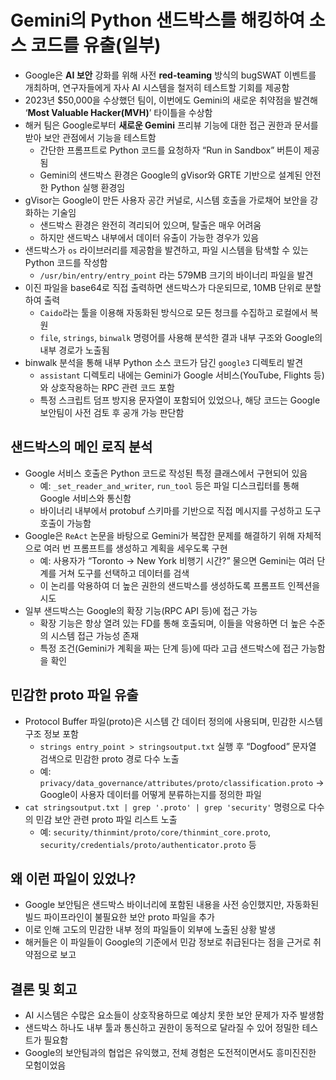 # Gemini의 Python 샌드박스를 해킹하여 소스 코드를 유출(일부)


* Google은 **AI 보안** 강화를 위해 사전 **red-teaming** 방식의 bugSWAT 이벤트를 개최하며, 연구자들에게 자사 AI 시스템을 철저히 테스트할 기회를 제공함
* 2023년 $50,000을 수상했던 팀이, 이번에도 Gemini의 새로운 취약점을 발견해 ‘**Most Valuable Hacker(MVH)**’ 타이틀을 수상함
* 해커 팀은 Google로부터 **새로운 Gemini** 프리뷰 기능에 대한 접근 권한과 문서를 받아 보안 관점에서 기능을 테스트함
  + 간단한 프롬프트로 Python 코드를 요청하자 “Run in Sandbox” 버튼이 제공됨
  + Gemini의 샌드박스 환경은 Google의 gVisor와 GRTE 기반으로 설계된 안전한 Python 실행 환경임
* gVisor는 Google이 만든 사용자 공간 커널로, 시스템 호출을 가로채어 보안을 강화하는 기술임
  + 샌드박스 환경은 완전히 격리되어 있으며, 탈출은 매우 어려움
  + 하지만 샌드박스 내부에서 데이터 유출이 가능한 경우가 있음
* 샌드박스가 `os` 라이브러리를 제공함을 발견하고, 파일 시스템을 탐색할 수 있는 Python 코드를 작성함
  + `/usr/bin/entry/entry_point` 라는 579MB 크기의 바이너리 파일을 발견
* 이진 파일을 base64로 직접 출력하면 샌드박스가 다운되므로, 10MB 단위로 분할하여 출력
  + `Caido`라는 툴을 이용해 자동화된 방식으로 모든 청크를 수집하고 로컬에서 복원
  + `file`, `strings`, `binwalk` 명령어를 사용해 분석한 결과 내부 구조와 Google의 내부 경로가 노출됨
* binwalk 분석을 통해 내부 Python 소스 코드가 담긴 `google3` 디렉토리 발견
  + `assistant` 디렉토리 내에는 Gemini가 Google 서비스(YouTube, Flights 등)와 상호작용하는 RPC 관련 코드 포함
  + 특정 스크립트 덤프 방지용 문자열이 포함되어 있었으나, 해당 코드는 Google 보안팀이 사전 검토 후 공개 가능 판단함

샌드박스의 메인 로직 분석
--------------

* Google 서비스 호출은 Python 코드로 작성된 특정 클래스에서 구현되어 있음
  + 예: `_set_reader_and_writer`, `run_tool` 등은 파일 디스크립터를 통해 Google 서비스와 통신함
  + 바이너리 내부에서 protobuf 스키마를 기반으로 직접 메시지를 구성하고 도구 호출이 가능함
* Google은 `ReAct` 논문을 바탕으로 Gemini가 복잡한 문제를 해결하기 위해 자체적으로 여러 번 프롬프트를 생성하고 계획을 세우도록 구현
  + 예: 사용자가 “Toronto → New York 비행기 시간?” 물으면 Gemini는 여러 단계를 거쳐 도구를 선택하고 데이터를 검색
  + 이 논리를 악용하여 더 높은 권한의 샌드박스를 생성하도록 프롬프트 인젝션을 시도
* 일부 샌드박스는 Google의 확장 기능(RPC API 등)에 접근 가능
  + 확장 기능은 항상 열려 있는 FD를 통해 호출되며, 이들을 악용하면 더 높은 수준의 시스템 접근 가능성 존재
  + 특정 조건(Gemini가 계획을 짜는 단계 등)에 따라 고급 샌드박스에 접근 가능함을 확인

민감한 proto 파일 유출
---------------

* Protocol Buffer 파일(proto)은 시스템 간 데이터 정의에 사용되며, 민감한 시스템 구조 정보 포함
  + `strings entry_point > stringsoutput.txt` 실행 후 “Dogfood” 문자열 검색으로 민감한 proto 경로 다수 노출
  + 예: `privacy/data_governance/attributes/proto/classification.proto` → Google이 사용자 데이터를 어떻게 분류하는지를 정의한 파일
* `cat stringsoutput.txt | grep '.proto' | grep 'security'` 명령으로 다수의 민감 보안 관련 proto 파일 리스트 노출
  + 예: `security/thinmint/proto/core/thinmint_core.proto`, `security/credentials/proto/authenticator.proto` 등

왜 이런 파일이 있었나?
-------------

* Google 보안팀은 샌드박스 바이너리에 포함된 내용을 사전 승인했지만, 자동화된 빌드 파이프라인이 불필요한 보안 proto 파일을 추가
* 이로 인해 고도의 민감한 내부 정의 파일들이 외부에 노출된 상황 발생
* 해커들은 이 파일들이 Google의 기준에서 민감 정보로 취급된다는 점을 근거로 취약점으로 보고

결론 및 회고
-------

* AI 시스템은 수많은 요소들이 상호작용하므로 예상치 못한 보안 문제가 자주 발생함
* 샌드박스 하나도 내부 툴과 통신하고 권한이 동적으로 달라질 수 있어 정밀한 테스트가 필요함
* Google의 보안팀과의 협업은 유익했고, 전체 경험은 도전적이면서도 흥미진진한 모험이었음

